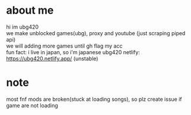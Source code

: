 # about me
hi im ubg420<br>
we make unblocked games(ubg), proxy and youtube (just scraping piped api)<br>
we will adding more games until gh flag my acc<br>
fun fact: i live in japan, so i'm japanese
ubg420 netlify: https://ubg420.netlify.app/ (unstable)
# note
most fnf mods are broken(stuck at loading songs), so plz create issue if game are not loading
